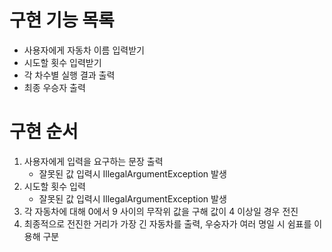 # 구현 기능 목록
- 사용자에게 자동차 이름 입력받기
- 시도할 횟수 입력받기
- 각 차수별 실행 결과 출력
- 최종 우승자 출력

# 구현 순서
1. 사용자에게 입력을 요구하는 문장 출력
    - 잘못된 값 입력시 IllegalArgumentException 발생
2. 시도할 횟수 입력
    - 잘못된 값 입력시 IllegalArgumentException 발생
3. 각 자동차에 대해 0에서 9 사이의 무작위 값을 구해 값이 4 이상일 경우 전진
4. 최종적으로 전진한 거리가 가장 긴 자동차를 출력, 우숭자가 여러 명일 시 쉼표를 이용해 구분
